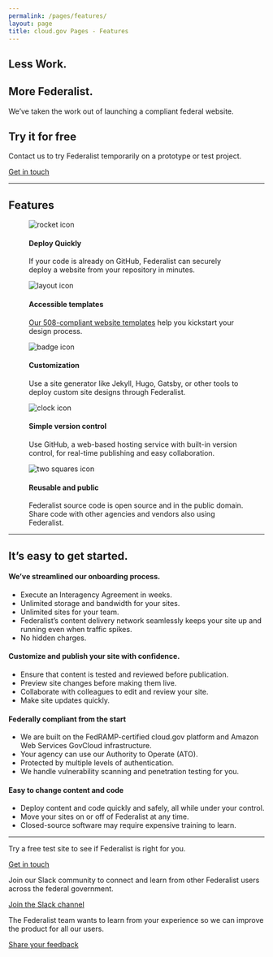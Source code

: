 ```yaml
---
permalink: /pages/features/
layout: page
title: cloud.gov Pages - Features
---
```


<section class="usa-section">
    <div class="grid-row grid-gap">
      <div class="tablet:grid-col-8 margin-bottom-6 site-welcome">
        <h1>Less Work.</h1>
        <h1>More Federalist.</h1>
        <p class="usa-intro">We’ve taken the work out of launching a compliant federal website.</p>
      </div>
      <div class="tablet:grid-col-4 usa-section--dark">
        <h2>Try it for free</h2>
        <p class="usa-intro">Contact us to try Federalist temporarily on a prototype or test project.</p>
        <p><a class="usa-button" href="mailto:federalist-inquiries@gsa.gov?body=What%27s%20your%20name%3F%0A%0AWhat%20agency%20or%20office%20do%20you%20work%20for%3F%0A%0AWhat%27s%20your%20job%20title%20or%20role%3F%0A%0ATell%20us%20a%20little%20about%20your%20website%20project%20or%20your%20questions%20about%20federalist:%0A%0AIf%20you%27d%20like%20us%20to%20call%20you%2C%20what%27s%20your%20phone%20number%20and%20when%20might%20be%20a%20good%20time%3F%0A"> Get in touch</a></p>
      </div>
    </div>
</section>
<hr />
<section class="usa-graphic-list usa-section">
  <a name="How it works"></a>
  <div class="grid-row grid-gap">
    <h2>Features</h2>
  </div>
  <div class="grid-row">
    <div class="grid-col-4">
      <figure class="figure">
        <img alt="rocket icon" src="{{site.baseurl}}/assets/pages/images/icons/icon-rocket-color.svg">
        <figcaption>
          <h4>Deploy Quickly</h4>
          <p>If your code is already on GitHub, Federalist can securely deploy a website from your repository in minutes.</p>
        </figcaption>
      </figure>
    </div> 
    <div class="grid-col-4">
      <figure class="figure">
        <img alt="layout icon"  src="{{site.baseurl}}/assets/pages/images/icons/icon-layout-color.svg">
        <figcaption>
          <h4>Accessible templates</h4>
          <p><a href="https://federalist.18f.gov/pages/using-federalist/templates/">Our 508-compliant website templates</a> help you kickstart your design process.</p>
        </figcaption>
      </figure>
    </div>
    <div class="grid-col-4">
      <figure class="figure">
        <img alt="badge icon" src="{{site.baseurl}}/assets/pages/images/icons/icon-badge-color.svg">
        <figcaption>
          <h4>Customization</h4>
          <p>Use a site generator like Jekyll, Hugo, Gatsby, or other tools to deploy custom site designs through Federalist.</p>
        </figcaption>
      </figure>
    </div>
  </div>
  <div class="grid-row">
    <div class="grid-col-4">
      <figure class="figure">
        <img alt="clock icon" src="{{site.baseurl}}/assets/pages/images/icons/icon-clockback-color.svg">
        <figcaption>
          <h4>Simple version control</h4>
          <p>Use GitHub, a web-based hosting service with built-in version control, for real-time publishing and easy collaboration.</p>
        </figcaption>
      </figure>
    </div> 
    <div class="grid-col-4">
      <figure class="figure">
        <img alt="two squares icon" src="{{site.baseurl}}/assets/pages/images/icons/icon-two-squares-color.svg">
        <figcaption>
          <h4>Reusable and public</h4>
          <p>Federalist source code is open source and in the public domain. Share code with other agencies and vendors also using Federalist.</p>
        </figcaption>
      </figure>
    </div>
  </div>
</section>
<hr />
<section class="usa-section">
  <div class="grid-row grid-gap">
    <div class="tablet:grid-col-7 usa-prose">
      <h2>It’s easy to get started.</h2>
    </div>
  </div>
  <div class="grid-row grid-gap margin-top-4">
    <div class="tablet:grid-col-6 usa-prose">
      <h4>We’ve streamlined our onboarding process.</h4>
      <ul class="column-single">
        <li>Execute an Interagency Agreement in weeks.</li>
        <li>Unlimited storage and bandwidth for your sites.</li>
        <li>Unlimited sites for your team.</li>
        <li>Federalist’s content delivery network seamlessly keeps your site up and running even when traffic spikes.</li>
        <li>No hidden charges.</li>
      </ul>
    </div>
    <div class="tablet:grid-col-6 usa-prose">
      <h4>Customize and publish your site with confidence.</h4>
      <ul class="column-single">
        <li>Ensure that content is tested and reviewed before publication.</li>
        <li>Preview site changes before making them live.</li>
        <li>Collaborate with colleagues to edit and review your site.</li>
        <li>Make site updates quickly.</li>
      </ul>
    </div>
  </div>
  <div class="grid-row grid-gap margin-top-4">
    <div class="tablet:grid-col-6 usa-prose">
      <h4>Federally compliant from the start</h4>
      <ul class="column-single">
        <li>We are built on the FedRAMP-certified cloud.gov platform and Amazon Web Services GovCloud infrastructure.</li>
        <li>Your agency can use our Authority to Operate (ATO).</li>
        <li>Protected by multiple levels of authentication.</li>
        <li>We handle vulnerability scanning and penetration testing for you.</li>
      </ul>
    </div>
    <div class="tablet:grid-col-6 usa-prose">
      <h4>Easy to change content and code</h4>
      <ul class="column-single">
        <li>Deploy content and code quickly and safely, all while under your control.</li>
        <li>Move your sites on or off of Federalist at any time.</li>
        <li>Closed-source software may require expensive training to learn.</li>
      </ul>
    </div>
  </div>
</section>
<hr />
<section class="usa-section">
  <div class="grid-row">
    <div class="tablet:grid-col-4">
      <p>Try a free test site to see if Federalist is right for you.</p>
      <a class="usa-button callout-inline" href="mailto:federalist-inquiries@gsa.gov?body=What%27s%20your%20name%3F%0A%0AWhat%20agency%20or%20office%20do%20you%20work%20for%3F%0A%0AWhat%27s%20your%20job%20title%20or%20role%3F%0A%0ATell%20us%20a%20little%20about%20your%20website%20project%20or%20your%20questions%20about%20federalist:%0A%0AIf%20you%27d%20like%20us%20to%20call%20you%2C%20what%27s%20your%20phone%20number%20and%20when%20might%20be%20a%20good%20time%3F%0A">Get in touch</a>
    </div>
    <div class="tablet:grid-col-4">
      <p>Join our Slack community to connect and learn from other Federalist users across the federal government.</p>
      <a class="usa-button" href="https://chat.18f.gov/">Join the Slack channel</a>
    </div>
    <div class="tablet:grid-col-4">
      <p>The Federalist team wants to learn from your experience so we can improve the product for all our users.</p>
      <a class="usa-button" href="mailto:federalist-inquiries@gsa.gov">Share your feedback</a>
    </div>
  </div>
</section>
